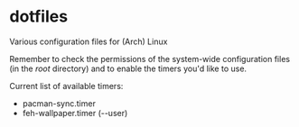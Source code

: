 # dotfiles
Various configuration files for (Arch) Linux

Remember to check the permissions of the system-wide configuration files (in the *root* directory) and to enable the timers you'd like to use.

Current list of available timers:

* pacman-sync.timer
* feh-wallpaper.timer (--user)
